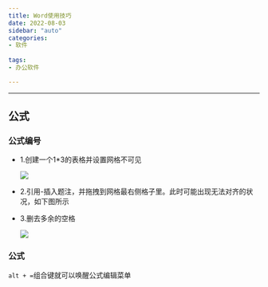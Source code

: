 ```yaml
---
title: Word使用技巧
date: 2022-08-03
sidebar: "auto"
categories:
- 软件
  
tags:
- 办公软件

---
```






---



<!-- more -->

## 公式

### 公式编号

- 1.创建一个1*3的表格并设置网格不可见

  ![](http://kuroweb.tk/picture/16687721283249190.png)

- 2.引用-插入题注，并拖拽到网格最右侧格子里。此时可能出现无法对齐的状况，如下图所示

- 3.删去多余的空格

  ![](http://kuroweb.tk/picture/16687723915164766.png)

### 公式

`alt + =`组合键就可以唤醒公式编辑菜单